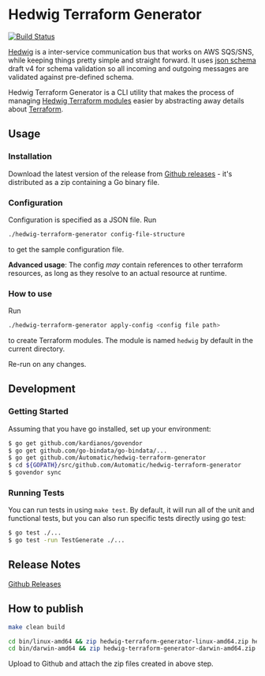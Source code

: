 # Hedwig Terraform Generator

[![Build Status](https://travis-ci.org/Automatic/hedwig-terraform-generator.svg?branch=master)](https://travis-ci.org/Automatic/hedwig-terraform-generator)

[Hedwig](https://github.com/Automatic/hedwig) is a inter-service communication bus that works on AWS SQS/SNS, while 
keeping things pretty simple and straight forward. It uses [json schema](http://json-schema.org/) draft v4 for 
schema validation so all incoming and outgoing messages are validated against pre-defined schema.

Hedwig Terraform Generator is a CLI utility that makes the process of managing 
[Hedwig Terraform modules](https://registry.terraform.io/search?q=hedwig&verified=false) easier by abstracting 
away details about [Terraform](https://www.terraform.io/).

## Usage 

### Installation

Download the latest version of the release from 
[Github releases](https://github.com/Automatic/hedwig-terraform-generator/releases) - 
it's distributed as a zip containing a Go binary file.

### Configuration

Configuration is specified as a JSON file. Run 

```sh
./hedwig-terraform-generator config-file-structure
```

to get the sample configuration file.

**Advanced usage**: The config *may* contain references to other terraform resources, as long as they resolve to 
an actual resource at runtime. 

### How to use

Run 

```sh
./hedwig-terraform-generator apply-config <config file path>
```

to create Terraform modules. The module is named `hedwig` by default in the current directory.

Re-run on any changes.

## Development

### Getting Started

Assuming that you have go installed, set up your environment:

```sh
$ go get github.com/kardianos/govendor
$ go get github.com/go-bindata/go-bindata/...
$ go get github.com/Automatic/hedwig-terraform-generator
$ cd ${GOPATH}/src/github.com/Automatic/hedwig-terraform-generator
$ govendor sync
```

### Running Tests

You can run tests in using ``make test``. By default, it will run all of the unit and functional tests, but you can 
also run specific tests directly using go test:

```sh
$ go test ./...
$ go test -run TestGenerate ./...
```

## Release Notes

[Github Releases](https://github.com/Automatic/hedwig-terraform-generator/releases)

## How to publish


```sh
make clean build

cd bin/linux-amd64 && zip hedwig-terraform-generator-linux-amd64.zip hedwig-terraform-generator; cd -
cd bin/darwin-amd64 && zip hedwig-terraform-generator-darwin-amd64.zip hedwig-terraform-generator; cd -
```

Upload to Github and attach the zip files created in above step.
